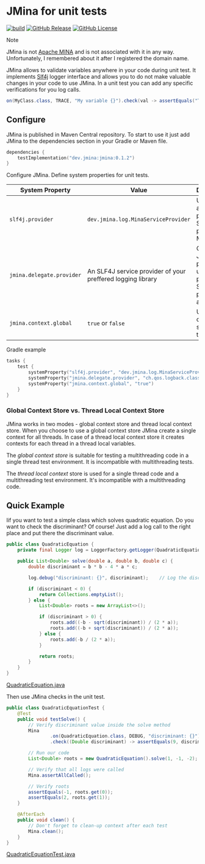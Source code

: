 # JMina for unit tests

[![build](https://github.com/kefirfromperm/jmina/actions/workflows/build.yml/badge.svg)](https://github.com/kefirfromperm/jmina/actions/workflows/build.yml)
[![GitHub Release](https://img.shields.io/github/v/release/kefirfromperm/jmina)](https://github.com/kefirfromperm/jmina/packages/2209486)
[![GitHub License](https://img.shields.io/github/license/kefirfromperm/jmina)](LICENSE)

> [!NOTE]
> JMina is not [Apache MINA](https://mina.apache.org/) and is not associated with it in any way. Unfortunately, I
> remembered about it after I registered the domain name.

JMina allows to validate variables anywhere in your code during unit test. It implements [Slf4j](https://www.slf4j.org/)
logger interface and allows you to do not make valuable changes in your code to use JMina. In a unit test you can add
any specific verifications for you log calls.

```java
on(MyClass.class, TRACE, "My variable {}").check(val -> assertEquals("TEST", val));
```

## Configure

JMina is published in Maven Central repository. To start to use it just add JMina to the dependencies section in your 
Gradle or Maven file.

```kotlin
dependencies {
    testImplementation("dev.jmina:jmina:0.1.2")
}
```

Configure JMina. Define system properties for unit tests.

| System Property           | Value                                                       | Description                                                              |
|---------------------------|-------------------------------------------------------------|--------------------------------------------------------------------------|
| `slf4j.provider`          | `dev.jmina.log.MinaServiceProvider`                         | Use JMina as a primary SLF4J provider. Mandatory.                        |
| `jmina.delegate.provider` | An SLF4J service provider of your preffered logging library | Configure JMina proxy to use your preferred SLF4J provider as a delegate |
| `jmina.context.global`    | `true` or `false`                                           | User global context store or thread local                                |

Gradle example
```kotlin
tasks {
    test {
        systemProperty("slf4j.provider", "dev.jmina.log.MinaServiceProvider")
        systemProperty("jmina.delegate.provider", "ch.qos.logback.classic.spi.LogbackServiceProvider")
        systemProperty("jmina.context.global", "true")
    }
}
```

### Global Context Store vs. Thread Local Context Store

JMina works in two modes - global context store and thread local context store. When you choose to use a global
context store JMina create a single context for all threads. In case of a thread local context store it creates contexts
for each thread in a thread local variables.

The *global context store* is suitable for testing a multithreading code in a single thread test environment. It is
incompatible with multithreading tests.

The *thread local context* store is used for a single thread code and a multithreading test environment. It's
incompatible
with a multithreading code.

## Quick Example

Iif you want to test a simple class which solves quadratic equation. Do you want to check the discriminant? Of course!
Just add a log call to the right place and put there the discriminant value.
```java
public class QuadraticEquation {
    private final Logger log = LoggerFactory.getLogger(QuadraticEquation.class);

    public List<Double> solve(double a, double b, double c) {
        double discriminant = b * b - 4 * a * c;

        log.debug("discriminant: {}", discriminant);    // Log the discriminant value to verify it during test execution

        if (discriminant < 0) {
            return Collections.emptyList();
        } else {
            List<Double> roots = new ArrayList<>();

            if (discriminant > 0) {
                roots.add((-b - sqrt(discriminant)) / (2 * a));
                roots.add((-b + sqrt(discriminant)) / (2 * a));
            } else {
                roots.add(-b / (2 * a));
            }

            return roots;
        }
    }
}
```
[QuadraticEquation.java](src/test/java/dev/jmina/example/QuadraticEquation.java)

Then use JMina checks in the unit test.
```java
public class QuadraticEquationTest {
    @Test
    public void testSolve() {
        // Verify discriminant value inside the solve method
        Mina
                .on(QuadraticEquation.class, DEBUG, "discriminant: {}")
                .check((Double discriminant) -> assertEquals(9, discriminant));

        // Run our code
        List<Double> roots = new QuadraticEquation().solve(1, -1, -2);

        // Verify that all logs were called
        Mina.assertAllCalled();

        // Verify roots
        assertEquals(-1, roots.get(0));
        assertEquals(2, roots.get(1));
    }

    @AfterEach
    public void clean() {
        // Don't forget to clean-up context after each test
        Mina.clean();
    }
}
```
[QuadraticEquationTest.java](src/test/java/dev/jmina/example/QuadraticEquationTest.java)

